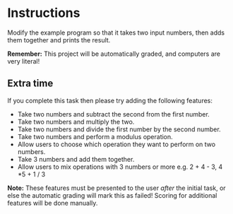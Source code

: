 # Instructions  
Modify the example program so that it takes two input numbers, then adds them together and prints the result.

**Remember:** This project will be automatically graded, and computers are very literal!

## Extra time

If you complete this task then please try adding the following features:
* Take two numbers and subtract the second from the first number.
* Take two numbers and multiply the two.
* Take two numbers and divide the first number by the second number.
* Take two numbers and perform a modulus operation.
* Allow users to choose which operation they want to perform on two numbers.
* Take 3 numbers and add them together.
* Allow users to mix operations with 3 numbers or more
e.g. 2 + 4 - 3, 4 *5 + 1 / 3

**Note:** These features must be presented to the user *after* the initial task, or else the automatic grading will mark this as failed! Scoring for additional features will be done manually.